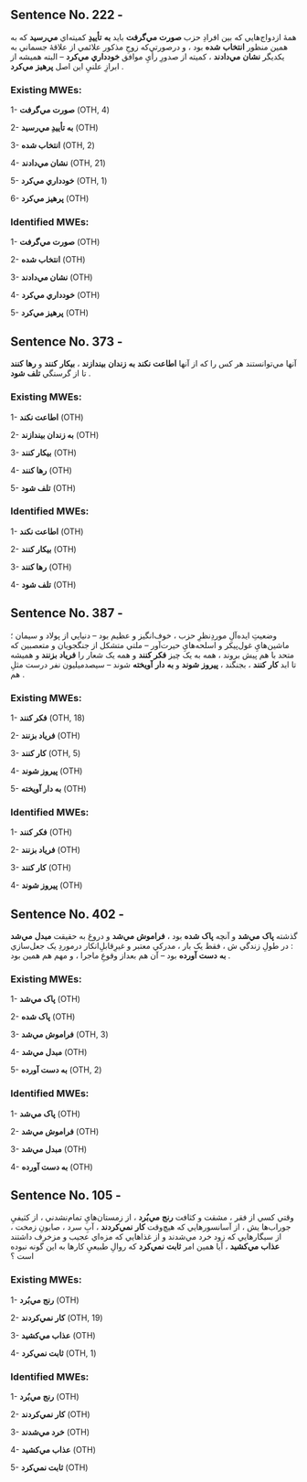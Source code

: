 ## Sentence No. 222 - 
همهٔ ازدواج‌هايي که بين افرادِ حزب **صورت** **مي‌گرفت** بايد **به** **تأييدِ** کميته‌اي **مي‌رسيد** که به همين منظور **انتخاب** **شده** بود ، و درصورتي‌که زوجِ مذکور علائمي از علاقهٔ جسماني به يکديگر **نشان** **مي‌دادند** ، کميته از صدورِ رأيِ موافق **خودداري** **مي‌کرد** – البته هميشه از ابرازِ علنيِ اين اصل **پرهيز** **مي‌کرد** . 
### Existing MWEs: 
1- **صورت مي‌گرفت** (OTH, 4)

2- **به تأييدِ مي‌رسيد** (OTH)

3- **انتخاب شده** (OTH, 2)

4- **نشان مي‌دادند** (OTH, 21)

5- **خودداري مي‌کرد** (OTH, 1)

6- **پرهيز مي‌کرد** (OTH)

### Identified MWEs: 
1- **صورت مي‌گرفت** (OTH)

2- **انتخاب شده** (OTH)

3- **نشان مي‌دادند** (OTH)

4- **خودداري مي‌کرد** (OTH)

5- **پرهيز مي‌کرد** (OTH)

## Sentence No. 373 - 
آنها مي‌توانستند هر کس را که از آنها **اطاعت** **نکند** **به** **زندان** **بيندازند** ، **بيکار** **کنند** و **رها** **کنند** تا از گرسنگي **تلف** **شود** . 
### Existing MWEs: 
1- **اطاعت نکند** (OTH)

2- **به زندان بيندازند** (OTH)

3- **بيکار کنند** (OTH)

4- **رها کنند** (OTH)

5- **تلف شود** (OTH)

### Identified MWEs: 
1- **اطاعت نکند** (OTH)

2- **بيکار کنند** (OTH)

3- **رها کنند** (OTH)

4- **تلف شود** (OTH)

## Sentence No. 387 - 
وضعيتِ ايده‌آلِ موردِنظرِ حزب ، خوف‌انگيز و عظيم بود – دنيايي از پولاد و سيمان ؛ ماشين‌هايِ غول‌پيکر و اسلحه‌هايِ حيرت‌آور – ملتي متشکل از جنگجويان و متعصبين که متحد با هم پيش بروند ، همه به يک چيز **فکر** **کنند** و همه يک شعار را **فرياد** **بزنند** و هميشه تا ابد **کار** **کنند** ، بجنگند ، **پيروز** **شوند** و **به** **دار** **آويخته** شوند – سيصدميليون نفر درست مثلِ هم . 
### Existing MWEs: 
1- **فکر کنند** (OTH, 18)

2- **فرياد بزنند** (OTH)

3- **کار کنند** (OTH, 5)

4- **پيروز شوند** (OTH)

5- **به دار آويخته** (OTH)

### Identified MWEs: 
1- **فکر کنند** (OTH)

2- **فرياد بزنند** (OTH)

3- **کار کنند** (OTH)

4- **پيروز شوند** (OTH)

## Sentence No. 402 - 
گذشته **پاک** **مي‌شد** و آنچه **پاک** **شده** بود ، **فراموش** **مي‌شد** و دروغ به حقيقت **مبدل** **مي‌شد** : در طولِ زندگي ش ، فقط يک بار ، مدرکي معتبر و غيرِقابلِ‌انکار درموردِ يک جعل‌سازي **به** **دست** **آورده** بود – آن هم بعداز وقوعِ ماجرا ، و مهم هم همين بود . 
### Existing MWEs: 
1- **پاک مي‌شد** (OTH)

2- **پاک شده** (OTH)

3- **فراموش مي‌شد** (OTH, 3)

4- **مبدل مي‌شد** (OTH)

5- **به دست آورده** (OTH, 2)

### Identified MWEs: 
1- **پاک مي‌شد** (OTH)

2- **فراموش مي‌شد** (OTH)

3- **مبدل مي‌شد** (OTH)

4- **به دست آورده** (OTH)

## Sentence No. 105 - 
وقتي کسي از فقر ، مشقت و کثافت **رنج** **مي‌بُرد** ، از زمستان‌هايِ تمام‌نشدني ، از کثيفيِ جوراب‌ها يش ، از آسانسورهايي که هيچ‌وقت **کار** **نمي‌کردند** ، آبِ سرد ، صابونِ زمخت ، از سيگارهايي که زود خرد مي‌شدند و از غذاهايي که مزه‌اي عجيب و مزخرف داشتند **عذاب** **مي‌کشيد** ، آيا همين امر **ثابت** **نمي‌کرد** که روالِ طبيعيِ کارها به اين گونه نبوده است ؟ 
### Existing MWEs: 
1- **رنج مي‌بُرد** (OTH)

2- **کار نمي‌کردند** (OTH, 19)

3- **عذاب مي‌کشيد** (OTH)

4- **ثابت نمي‌کرد** (OTH, 1)

### Identified MWEs: 
1- **رنج مي‌بُرد** (OTH)

2- **کار نمي‌کردند** (OTH)

3- **خرد مي‌شدند** (OTH)

4- **عذاب مي‌کشيد** (OTH)

5- **ثابت نمي‌کرد** (OTH)

